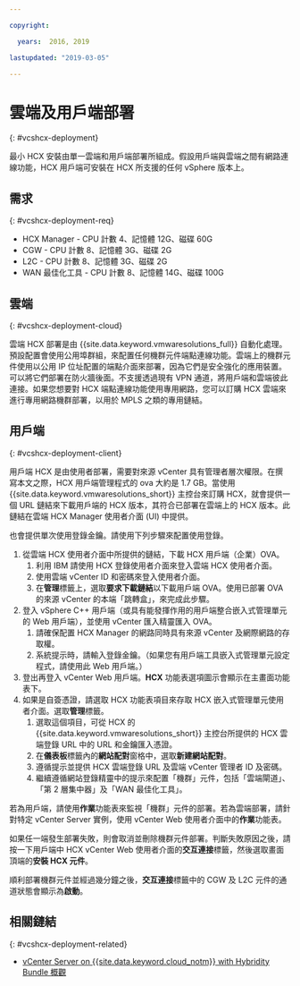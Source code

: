 ```yaml
---

copyright:

  years:  2016, 2019

lastupdated: "2019-03-05"

---
```


# 雲端及用戶端部署
{: #vcshcx-deployment}

最小 HCX 安裝由單一雲端和用戶端部署所組成。假設用戶端與雲端之間有網路連線功能，HCX 用戶端可安裝在 HCX 所支援的任何 vSphere 版本上。

## 需求
{: #vcshcx-deployment-req}

- HCX Manager - CPU 計數 4、記憶體 12G、磁碟 60G
- CGW - CPU 計數 8、記憶體 3G、磁碟 2G
- L2C - CPU 計數 8、記憶體 3G、磁碟 2G
- WAN 最佳化工具 - CPU 計數 8、記憶體 14G、磁碟 100G

## 雲端
{: #vcshcx-deployment-cloud}

雲端 HCX 部署是由 {{site.data.keyword.vmwaresolutions_full}} 自動化處理。預設配置會使用公用埠群組，來配置任何機群元件端點連線功能。雲端上的機群元件使用以公用 IP 位址配置的端點介面來部署，因為它們是安全強化的應用裝置。可以將它們部署在防火牆後面。不支援透過現有 VPN 通道，將用戶端和雲端彼此連接。如果您想要對 HCX 端點連線功能使用專用網路，您可以訂購 HCX 雲端來進行專用網路機群部署，以用於 MPLS 之類的專用鏈結。

## 用戶端
{: #vcshcx-deployment-client}

用戶端 HCX 是由使用者部署，需要對來源 vCenter 具有管理者層次權限。在撰寫本文之際，HCX 用戶端管理程式的 ova 大約是 1.7 GB。當使用 {{site.data.keyword.vmwaresolutions_short}} 主控台來訂購 HCX，就會提供一個 URL 鏈結來下載用戶端的 HCX 版本，其符合已部署在雲端上的 HCX 版本。此鏈結在雲端 HCX Manager 使用者介面 (UI) 中提供。

也會提供單次使用登錄金鑰。請使用下列步驟來配置使用登錄。

1. 從雲端 HCX 使用者介面中所提供的鏈結，下載 HCX 用戶端（企業）OVA。
    1. 利用 IBM 請使用 HCX 登錄使用者介面來登入雲端 HCX 使用者介面。
    2. 使用雲端 vCenter ID 和密碼來登入使用者介面。
    3. 在**管理**標籤上，選取**要求下載鏈結**以下載用戶端 OVA。使用已部署 OVA 的來源 vCenter 的本端「跳轉盒」，來完成此步驟。
2. 登入 vSphere C++ 用戶端（或具有能發揮作用的用戶端整合嵌入式管理單元的 Web 用戶端），並使用 vCenter 匯入精靈匯入 OVA。
    1. 請確保配置 HCX Manager 的網路同時具有來源 vCenter 及網際網路的存取權。  
    2. 系統提示時，請輸入登錄金鑰。（如果您有用戶端工具嵌入式管理單元設定程式，請使用此 Web 用戶端。）  
3. 登出再登入 vCenter Web 用戶端。**HCX** 功能表選項圖示會顯示在主畫面功能表下。
4. 如果是自簽憑證，請選取 HCX 功能表項目來存取 HCX 嵌入式管理單元使用者介面。選取**管理**標籤。
    1. 選取這個項目，可從 HCX 的 {{site.data.keyword.vmwaresolutions_short}} 主控台所提供的 HCX 雲端登錄 URL 中的 URL 和金鑰匯入憑證。
    2. 在**儀表板**標籤內的**網站配對**窗格中，選取**新建網站配對**。
    3. 遵循提示並提供 HCX 雲端登錄 URL 及雲端 vCenter 管理者 ID 及密碼。
    4. 繼續遵循網站登錄精靈中的提示來配置「機群」元件，包括「雲端閘道」、「第 2 層集中器」及「WAN 最佳化工具」。  

若為用戶端，請使用**作業**功能表來監視「機群」元件的部署。若為雲端部署，請針對特定 vCenter Server 實例，使用 vCenter Web 使用者介面中的**作業**功能表。

如果任一端發生部署失敗，則會取消並刪除機群元件部署。判斷失敗原因之後，請按一下用戶端中 HCX vCenter Web 使用者介面的**交互連接**標籤，然後選取畫面頂端的**安裝 HCX 元件**。

順利部署機群元件並經過幾分鐘之後，**交互連接**標籤中的 CGW 及 L2C 元件的通道狀態會顯示為**啟動**。

## 相關鏈結
{: #vcshcx-deployment-related}

* [vCenter Server on {{site.data.keyword.cloud_notm}} with Hybridity Bundle 概觀](/docs/services/vmwaresolutions/archiref/vcs?topic=vmware-solutions-vcs-hybridity-intro)   
